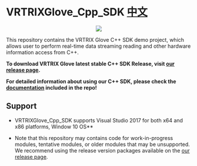# VRTRIXGlove_Cpp_SDK [中文][chinese]
<p align="center">
  <img src="https://github.com/VRTRIX/VRTRIXGlove_Unity3D_SDK/blob/master/docs/img/digital_glove.png"/>
</p>

This repository contains the VRTRIX Glove C++ SDK demo project, which allows user to perform real-time data streaming reading and other hardware information access from C++. 

**To download VRTRIX Glove latest stable C++ SDK Release, visit [our release page][devsite].**

**For detailed information about using our C++ SDK, please check the [documentation][docs] included in the repo!**

## Support

- VRTRIXGlove_Cpp_SDK supports Visual Studio 2017 for both x64 and x86 platforms, Window 10 OS**

- Note that this repository may contains code for work-in-progress modules, tentative modules, or older modules that may be unsupported. We recommend using the release version packages available on the [our release page][devsite].

[chinese]: https://github.com/VRTRIX/VRTRIXGloveCppSDK/blob/master/README_CN.md "chinese"
[devsite]: https://github.com/VRTRIX/VRTRIXGloveCppSDK/releases "VRTRIX Glove C++ SDK Release site"
[docs]: https://github.com/VRTRIX/VRTRIXGloveCppSDK/tree/master/docs "docs"
